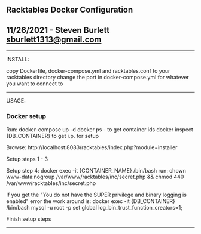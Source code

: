 Racktables Docker Configuration
---------------------------------------------------------------
11/26/2021 - Steven Burlett <sburlett1313@gmail.com>
---------------------------------------------------------------
---------------------------------------------------------------

INSTALL:

copy Dockerfile, docker-compose.yml and racktables.conf to your racktables directory
change the port in docker-compose.yml for whatever you want to connect to

---------------------------------------------------------------

USAGE:

### Docker setup 
Run:
docker-compose up -d
docker ps - to get container ids
docker inspect {DB_CONTAINER} to get i.p. for setup 

Browse:
http://localhost:8083/racktables/index.php?module=installer

Setup steps 1 - 3

Setup step 4:
docker exec -it {CONTAINER_NAME} /bin/bash
run: chown www-data:nogroup /var/www/racktables/inc/secret.php && chmod 440 /var/www/racktables/inc/secret.php

If you get the "You do not have the SUPER privilege and binary logging is enabled" error the work around is:
docker exec -it {DB_CONTAINER} /bin/bash
mysql -u root -p
set global log_bin_trust_function_creators=1;

Finish setup steps

---------------------------------------------------------------
